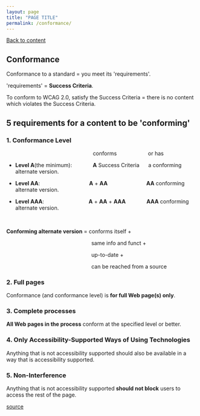 ```yaml
---
layout: page
title: "PAGE TITLE"
permalink: /conformance/
---
```

<link rel="stylesheet" href="/assets/css/style.css?v=07f9abc06ad55cffb2433692575c223659db012e" media="screen"><link rel="stylesheet" href="/css/style.css">
<a class="back-link" href="https://shoshiko.github.io">Back to content</a>
   
<div class="inner" markdown="1">

## Conformance

Conformance to a standard = you meet its 'requirements'.

'requirements' = **Success Criteria**.

To conform to WCAG 2.0, satisfy the Success Criteria = there is no content which violates the Success Criteria.

## 5 requirements for a content to be 'conforming'

### 1. Conformance Level

&nbsp;&nbsp;&nbsp;&nbsp;&nbsp;&nbsp;&nbsp;&nbsp;&nbsp;&nbsp;&nbsp;&nbsp;&nbsp;&nbsp;&nbsp;&nbsp;&nbsp;&nbsp;&nbsp;&nbsp;&nbsp;&nbsp;&nbsp;&nbsp;&nbsp;&nbsp;&nbsp;&nbsp;&nbsp;&nbsp;&nbsp;&nbsp;&nbsp;&nbsp;&nbsp;&nbsp;&nbsp;&nbsp;&nbsp;&nbsp;&nbsp;&nbsp;&nbsp;&nbsp;&nbsp;&nbsp;&nbsp;&nbsp;&nbsp;&nbsp;&nbsp;&nbsp;&nbsp;&nbsp;&nbsp;&nbsp;&nbsp;&nbsp;conforms&nbsp;&nbsp;&nbsp;&nbsp;&nbsp;&nbsp;&nbsp;&nbsp;&nbsp;&nbsp;&nbsp;&nbsp;&nbsp;&nbsp;&nbsp;&nbsp;&nbsp;&nbsp;&nbsp;&nbsp;&nbsp;or has

- **Level A**(the minimum): &nbsp;&nbsp;&nbsp;&nbsp;&nbsp;&nbsp;&nbsp;&nbsp;&nbsp;&nbsp;&nbsp;&nbsp;&nbsp;**A** Success Criteria &nbsp;&nbsp;&nbsp;&nbsp;&nbsp;a conforming alternate version.
  
- **Level AA**:  &nbsp;&nbsp;&nbsp;&nbsp;&nbsp;&nbsp;&nbsp;&nbsp;&nbsp;&nbsp;&nbsp;&nbsp;&nbsp;&nbsp;&nbsp;&nbsp;&nbsp;&nbsp;&nbsp;&nbsp;&nbsp;&nbsp;&nbsp;&nbsp;&nbsp;&nbsp;&nbsp;&nbsp;&nbsp;&nbsp;&nbsp;&nbsp;**A** + **AA** &nbsp;&nbsp;&nbsp;&nbsp;&nbsp;&nbsp;&nbsp;&nbsp;&nbsp;&nbsp;&nbsp;&nbsp;&nbsp;&nbsp;&nbsp;&nbsp;&nbsp;&nbsp;&nbsp;&nbsp;&nbsp;&nbsp;&nbsp;&nbsp;&nbsp;**AA** conforming alternate version.
  
- **Level AAA**: &nbsp;&nbsp;&nbsp;&nbsp;&nbsp;&nbsp;&nbsp;&nbsp;&nbsp;&nbsp;&nbsp;&nbsp;&nbsp;&nbsp;&nbsp;&nbsp;&nbsp;&nbsp;&nbsp;&nbsp;&nbsp;&nbsp;&nbsp;&nbsp;&nbsp;&nbsp;&nbsp;&nbsp; **A** + **AA** + **AAA** &nbsp;&nbsp;&nbsp;&nbsp;&nbsp;&nbsp;&nbsp;&nbsp;&nbsp;&nbsp;&nbsp;&nbsp;&nbsp;**AAA** conforming alternate version.

&nbsp;

**Conforming alternate version** = conforms itself + 

&nbsp;&nbsp;&nbsp;&nbsp;&nbsp;&nbsp;&nbsp;&nbsp;&nbsp;&nbsp;&nbsp;&nbsp;&nbsp;&nbsp;&nbsp;&nbsp;&nbsp;&nbsp;&nbsp;&nbsp;&nbsp;&nbsp;&nbsp;&nbsp;&nbsp;&nbsp;&nbsp;&nbsp;&nbsp;&nbsp;&nbsp;&nbsp;&nbsp;&nbsp;&nbsp;&nbsp;&nbsp;&nbsp;&nbsp;&nbsp;&nbsp;&nbsp;&nbsp;&nbsp;&nbsp;&nbsp;&nbsp;&nbsp;&nbsp;&nbsp;&nbsp;&nbsp;&nbsp;&nbsp;&nbsp;&nbsp;&nbsp;same info  and funct + 

&nbsp;&nbsp;&nbsp;&nbsp;&nbsp;&nbsp;&nbsp;&nbsp;&nbsp;&nbsp;&nbsp;&nbsp;&nbsp;&nbsp;&nbsp;&nbsp;&nbsp;&nbsp;&nbsp;&nbsp;&nbsp;&nbsp;&nbsp;&nbsp;&nbsp;&nbsp;&nbsp;&nbsp;&nbsp;&nbsp;&nbsp;&nbsp;&nbsp;&nbsp;&nbsp;&nbsp;&nbsp;&nbsp;&nbsp;&nbsp;&nbsp;&nbsp;&nbsp;&nbsp;&nbsp;&nbsp;&nbsp;&nbsp;&nbsp;&nbsp;&nbsp;&nbsp;&nbsp;&nbsp;&nbsp;&nbsp;&nbsp;up-to-date + 

&nbsp;&nbsp;&nbsp;&nbsp;&nbsp;&nbsp;&nbsp;&nbsp;&nbsp;&nbsp;&nbsp;&nbsp;&nbsp;&nbsp;&nbsp;&nbsp;&nbsp;&nbsp;&nbsp;&nbsp;&nbsp;&nbsp;&nbsp;&nbsp;&nbsp;&nbsp;&nbsp;&nbsp;&nbsp;&nbsp;&nbsp;&nbsp;&nbsp;&nbsp;&nbsp;&nbsp;&nbsp;&nbsp;&nbsp;&nbsp;&nbsp;&nbsp;&nbsp;&nbsp;&nbsp;&nbsp;&nbsp;&nbsp;&nbsp;&nbsp;&nbsp;&nbsp;&nbsp;&nbsp;&nbsp;&nbsp;&nbsp;can be reached from a source

### 2. Full pages

Conformance (and conformance level) is **for full Web page(s) only**.

### 3. Complete processes

 **All Web pages in the process** conform at the specified level or better.

### 4. Only Accessibility-Supported Ways of Using Technologies

 Anything that is not accessibility supported should also be available in a way that is accessibility supported.

### 5. Non-Interference

 Anything that is not accessibility supported **should not block** users to access the rest of the page.

 [source](https://www.w3.org/TR/UNDERSTANDING-WCAG20/conformance.html#uc-conforming-alt-versions-head)

</div>